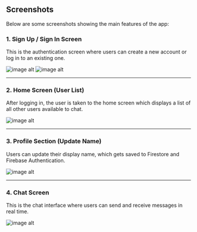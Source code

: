 ## Screenshots

Below are some screenshots showing the main features of the app:

### 1. Sign Up / Sign In Screen
This is the authentication screen where users can create a new account or log in to an existing one.

![image alt](https://github.com/nasreendev/chat-app/blob/758c74ff795380fe77989a4c02dcd93921c97e09/signup.png)
![image alt](https://github.com/nasreendev/chat-app/blob/758c74ff795380fe77989a4c02dcd93921c97e09/sign_in.png)

---

### 2. Home Screen (User List)
After logging in, the user is taken to the home screen which displays a list of all other users available to chat.

![image alt](https://github.com/nasreendev/chat-app/blob/758c74ff795380fe77989a4c02dcd93921c97e09/home.png)

---

### 3. Profile Section (Update Name)
Users can update their display name, which gets saved to Firestore and Firebase Authentication.

![image alt](https://github.com/nasreendev/chat-app/blob/758c74ff795380fe77989a4c02dcd93921c97e09/profile.png)

---

### 4. Chat Screen
This is the chat interface where users can send and receive messages in real time.

![image alt](https://github.com/nasreendev/chat-app/blob/758c74ff795380fe77989a4c02dcd93921c97e09/chatting.png)
